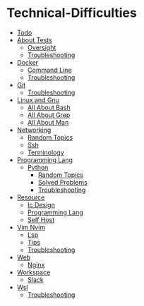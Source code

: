 # Technical-Difficulties

- [Todo](todo.md)
- [About Tests]()
    - [Oversight](about-tests/oversight.md)
    - [Troubleshooting](about-tests/troubleshooting.md)
- [Docker]()
    - [Command Line](docker/command-line.md)
    - [Troubleshooting](docker/troubleshooting.md)
- [Git]()
    - [Troubleshooting](git/troubleshooting.md)
- [Linux and Gnu]()
    - [All About Bash](linux-and-gnu/all-about-bash.md)
    - [All About Grep](linux-and-gnu/all-about-grep.md)
    - [All About Man](linux-and-gnu/all-about-man.md)
- [Networking]()
    - [Random Topics](networking/random-topics.md)
    - [Ssh](networking/ssh.md)
    - [Terminology](networking/terminology.md)
- [Programming Lang]()
    - [Python]()
        - [Random Topics](programming-lang/python/random-topics.md)
        - [Solved Problems](programming-lang/python/solved-problems.md)
        - [Troubleshooting](programming-lang/python/troubleshooting.md)
- [Resource]()
    - [Ic Design](resource/ic-design.md)
    - [Programming Lang](resource/programming-lang.md)
    - [Self Host](resource/self-host.md)
- [Vim Nvim]()
    - [Lsp](vim-nvim/lsp.md)
    - [Tips](vim-nvim/tips.md)
    - [Troubleshooting](vim-nvim/troubleshooting.md)
- [Web]()
    - [Nginx](web/nginx.md)
- [Workspace]()
    - [Slack](workspace/slack.md)
- [Wsl]()
    - [Troubleshooting](wsl/troubleshooting.md)
